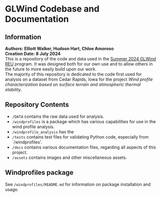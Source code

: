 
GLWind Codebase and Documentation
=================================

Information
----------

**Authors: Elliott Walker, Hudson Hart, Chloe Amoroso**  
**Creation Date: 8 July 2024**  
This is a repository of the code and data used in the [Summer 2024 GLWind REU](https://engineering.csuohio.edu/glwind_reu/glwind_reu) program. It was designed both for our own use and to allow others in the future to more easily build upon our work.  
The majority of this repository is dedicated to the code first used for analysis on a dataset from Cedar Rapids, Iowa for the project *Wind profile characterization based on surface terrain and atmospheric thermal stability*.  


Repository Contents
-------------------

* `/DATA` contains the raw data used for analysis.  
* `/windprofiles` is a package which has various capabilities for use in the wind profile analysis.
* `/windprofile_analysis` has the 
* `/tests` contains test files for validating Python code, especially from `/windprofiles'.  
* `/docs` contains various documentation files, regarding all aspects of this project.  
* `/assets` contains images and other miscellaneous assets.  

Windprofiles package
--------------------

See `/windprofiles/README.md` for information on package installation and usage.
